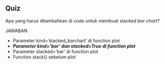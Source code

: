 ## Quiz

Apa yang harus ditambahkan di _code_ untuk membuat stacked _bar chart_?

JAWABAN

- Parameter kind=’stacked_barchart’ di function plot
- **_Parameter kind=’bar’ dan stacked=True di function plot_**
- Parameter stacked=’bar’ di function plot
- Function stack() sebelum plot

